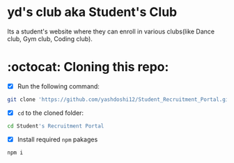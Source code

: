 # yd's club aka Student's Club
Its a student's website where they can enroll in various clubs(like Dance club, Gym club, Coding club).

# :octocat: Cloning this repo:
- [x] Run the following command:
```bash 
git clone 'https://github.com/yashdoshi12/Student_Recruitment_Portal.git' 
```
- [x] `cd` to the cloned folder:
```bash 
cd Student's Recruitment Portal
```
- [x] Install required `npm` pakages
```bash 
npm i
```
